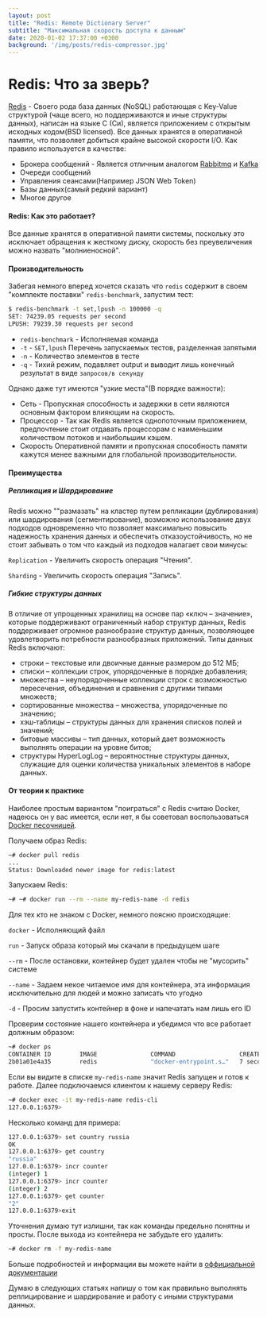 ```yaml
---
layout: post
title: "Redis: Remote Dictionary Server"
subtitle: "Максимальная скорость доступа к данным"
date: 2020-01-02 17:37:00 +0300
background: '/img/posts/redis-compressor.jpg'
---
```

# Redis: Что за зверь?

[Redis](https://redis.io/) - Своего рода база данных (NoSQL) работающая с Key-Value структурой (чаще всего, но 
поддерживаются и иные структуры данных), 
написан на языке С (Си), является приложением с открытым исходных кодом(BSD licensed). Все данных хранятся в 
оперативной памяти, что позволяет добиться крайне высокой скорости I/O. Как правило используется в качестве:
- Брокера сообщений - Является отличным аналогом [Rabbitmq](https://www.rabbitmq.com/) 
и [Kafka](https://kafka.apache.org/)
- Очереди сообщений 
- Управления сеансами(Например JSON Web Token)
- Базы данных(самый редкий вариант) 
- Многое другое

#### Redis: Как это работает?
Все данные хранятся в оперативной памяти системы, поскольку это исключает обращения к жесткому диску, скорость без 
преувеличения можно назвать "молниеносной".

#### Производительность
Забегая немного вперед хочется 
сказать что `redis` содержит в своем "комплекте поставки" `redis-benchmark`, запустим тест:
 
```bash
$ redis-benchmark -t set,lpush -n 100000 -q
SET: 74239.05 requests per second
LPUSH: 79239.30 requests per second
``` 

- `redis-benchmark` - Исполняемая команда 
- `-t` - `SET,lpush` Перечень запускаемых тестов, разделенная запятыми 
- `-n` - Количество элементов в тесте
- `-q` - Тихий режим, подавляет output и выводит лишь конечный результат в виде `запросов/в секунду`

Однако даже тут имеются "узкие места"(В порядке важности): 
- Сеть - Пропускная способность и задержки в сети являются основным фактором влияющим на скорость.
- Процессор - Так как Redis является однопоточным приложением, предпочтение стоит отдавать процессорам с наименьшим 
количеством потоков и наибольшим кэшем.
- Скорость Оперативной памяти и пропускная способность памяти кажутся менее важными для глобальной производительности.

#### Преимущества

##### Репликация и Шардирование

Redis можно ""размазать" на кластер путем репликации (дублирования) или шардирования (сегментирование), возможно
использование двух подходов одновременно что позволяет максимально повысить надежность хранения данных и обеспечить 
отказоустойчивость, но не стоит забывать о том что каждый из подходов налагает свои минусы: 

`Replication` - Увеличить скорость операция "Чтения".

`Sharding`  - Увеличить скорость операция "Запись".

##### Гибкие структуры данных
В отличие от упрощенных хранилищ на основе пар «ключ – значение», которые поддерживают ограниченный набор структур 
данных, Redis поддерживает огромное разнообразие структур данных, позволяющее удовлетворить потребности разнообразных
приложений. Типы данных Redis включают:

- строки – текстовые или двоичные данные размером до 512 МБ;
- списки – коллекции строк, упорядоченные в порядке добавления;
- множества – неупорядоченные коллекции строк с возможностью пересечения, объединения и сравнения с другими типами множеств;
- сортированные множества – множества, упорядоченные по значению;
- хэш‑таблицы – структуры данных для хранения списков полей и значений;
- битовые массивы – тип данных, который дает возможность выполнять операции на уровне битов;
- структуры HyperLogLog – вероятностные структуры данных, служащие для оценки количества уникальных элементов в наборе данных.


#### От теории к практике

Наиболее простым вариантом "поиграться" с Redis считаю Docker, надеюсь он у вас имеется, если нет, я бы 
советовал воспользоваться [Docker песочницей](https://labs.play-with-docker.com/). 

Получаем образ Redis: 

```bash
~# docker pull redis
...                                                                                                                                                                                                  da01136793fa: Pull complete                                                                                                                                                                                                                  cf1486a2c0b8: Pull complete                                                                                                                                                                                                                  a44f7da98d9e: Pull complete                                                                                                                                                                                                                  c677fde73875: Pull complete                                                                                                                                                                                                                  727f8da63ac2: Pull complete                                                                                                                                                                                                                  Digest: sha256:90d44d431229683cadd75274e6fcb22c3e0396d149a8f8b7da9925021ee75c30
Status: Downloaded newer image for redis:latest
``` 

Запускаем Redis:

```bash
~# ~# docker run --rm --name my-redis-name -d redis
```

Для тех кто не знаком с Docker, немного поясню происходящие: 

`docker` - Исполняющий файл

`run` - Запуск образа который мы скачали в предыдущем шаге

`--rm` - После остановки, контейнер будет удален чтобы не "мусорить" системе

`--name` - Задаем некое читаемое имя для контейнера, эта информация исключительно для людей и можно записать что угодно

`-d` - Просим запустить контейнер в фоне и напечатать нам лишь его ID

Проверим состояние нашего контейнера и убедимся что все работает должным образом: 

```bash
~# docker ps
CONTAINER ID        IMAGE               COMMAND                  CREATED             STATUS              PORTS               NAMES
2b01a01e4a35        redis               "docker-entrypoint.s…"   7 seconds ago       Up 5 seconds        6379/tcp            my-redis-name
```

Если вы видите в списке `my-redis-name` значит Redis запущен и готов к работе. Далее подключаемся клиентом к нашему
серверу Redis:

```bash
~# docker exec -it my-redis-name redis-cli
127.0.0.1:6379>
```

Несколько команд для примера:

```bash
127.0.0.1:6379> set country russia
OK
127.0.0.1:6379> get country
"russia"
127.0.0.1:6379> incr counter
(integer) 1
127.0.0.1:6379> incr counter
(integer) 2
127.0.0.1:6379> get counter
"2"
127.0.0.1:6379>exit
``` 

Уточнения думаю тут излишни, так как команды предельно понятны и просты. После выхода из контейнера не забудьте его 
удалить: 

```bash
~# docker rm -f my-redis-name
```

Больше подробностей и информации вы можете найти в [оффициальной документации](https://redis.io/documentation) 

Думаю в следующих статьях напишу о том как правильно выполнять реплицирование и шардирование и работу с иными 
структурами данных.